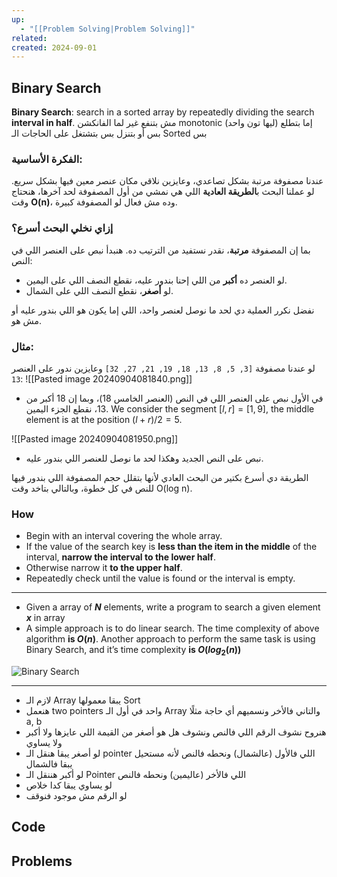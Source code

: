 ```yaml
---
up:
  - "[[Problem Solving|Problem Solving]]"
related: 
created: 2024-09-01
---
```

## Binary Search

**Binary Search**: search in a sorted array by repeatedly dividing the search **interval in half**.
مش بتنفع غير لما الفانكشن monotonic (ليها تون واحد) إما بتطلع بس أو بتنزل بس
بتشتغل على الحاجات الـ Sorted بس
### الفكرة الأساسية:
عندنا مصفوفة مرتبة بشكل تصاعدي، وعايزين نلاقي مكان عنصر معين فيها بشكل سريع. 
لو عملنا البحث ب**الطريقة العادية** اللي هي نمشي من أول المصفوفة لحد آخرها، هنحتاج وقت **O(n)**، وده مش فعال لو المصفوفة كبيرة.

### إزاي نخلي البحث أسرع؟
بما إن المصفوفة **مرتبة**، نقدر نستفيد من الترتيب ده. هنبدأ نبص على العنصر اللي في النص:
- لو العنصر ده **أكبر** من اللي إحنا بندور عليه، نقطع النصف اللي على اليمين.
- لو **أصغر**، نقطع النصف اللي على الشمال.

نفضل نكرر العملية دي لحد ما نوصل لعنصر واحد، اللي إما يكون هو اللي بندور عليه أو مش هو.

### مثال:
لو عندنا مصفوفة `[3, 5, 8, 13, 18, 19, 21, 27, 32]` وعايزين ندور على العنصر `13`:
![[Pasted image 20240904081840.png]]

- في الأول نبص على العنصر اللي في النص (العنصر الخامس 18)، وبما إن 18 أكبر من 13، نقطع الجزء اليمين.
  We consider the segment $[l,r]=[1,9]$, the middle element is at the position $(l+r) / 2=5$.

![[Pasted image 20240904081950.png]]
- نبص على النص الجديد وهكذا لحد ما نوصل للعنصر اللي بندور عليه.

الطريقة دي أسرع بكتير من البحث العادي لأنها بتقلل حجم المصفوفة اللي بندور فيها للنص في كل خطوة، وبالتالي بتاخد وقت O(log n).
### How
- Begin with an interval covering the whole array.
- If the value of the search key is **less than the item in the middle** of the interval, **narrow the interval to the lower half**.
- Otherwise narrow it **to the upper half**.
- Repeatedly check until the value is found or the interval is empty.

---

- Given a array of _**N**_ elements, write a program to search a given element _**x**_ in array
- A simple approach is to do linear search. The time complexity of above algorithm **is $O(n)$**. Another approach to perform the same task is using Binary Search, and it’s time complexity **is $O(log_2(n))$**

![Binary Search](https://cdn-images-1.medium.com/max/1200/1*EYkSkQaoduFBhpCVx7nyEA.gif)

---
- لازم الـ Array يبقا معمولها Sort
- هنعمل two pointers واحد في أول الـ Array والتاني فالأخر ونسميهم أي حاجة مثلًا a, b
- هنروح نشوف الرقم اللي فالنص ونشوف هل هو أصغر من القيمة اللي عايزها ولا أكبر ولا يساوي
- لو أصغر يبقا هنقل الـ pointer اللي فالأول (عالشمال) ونحطه فالنص لأنه مستحيل يبقا فالشمال
- لو أكبر هننقل الـ Pointer اللي فالأخر (عاليمين) ونحطه فالنص
- لو يساوي يبقا كدا خلاص
- لو الرقم مش موجود فنوقف

## Code

## Problems
